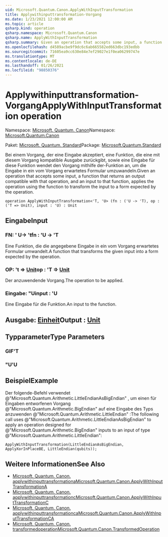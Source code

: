 ```yaml
---
uid: Microsoft.Quantum.Canon.ApplyWithInputTransformation
title: Applywithinputtransformation-Vorgang
ms.date: 1/23/2021 12:00:00 AM
ms.topic: article
qsharp.kind: operation
qsharp.namespace: Microsoft.Quantum.Canon
qsharp.name: ApplyWithInputTransformation
qsharp.summary: Given an operation that accepts some input, a function that returns an output compatible with that operation, and an input to that function, applies the operation using the function to transform the input to a form expected by the operation.
ms.openlocfilehash: d4589acbe9f9dc6c6ab665582ed663dbc193edbb
ms.sourcegitcommit: 71605ea9cc630e84e7ef29027e1f0ea06299747e
ms.translationtype: MT
ms.contentlocale: de-DE
ms.lasthandoff: 01/26/2021
ms.locfileid: "98850376"
---
```

# <a name="applywithinputtransformation-operation"></a><span data-ttu-id="d0e47-102">Applywithinputtransformation-Vorgang</span><span class="sxs-lookup"><span data-stu-id="d0e47-102">ApplyWithInputTransformation operation</span></span>

<span data-ttu-id="d0e47-103">Namespace: [Microsoft. Quantum. Canon](xref:Microsoft.Quantum.Canon)</span><span class="sxs-lookup"><span data-stu-id="d0e47-103">Namespace: [Microsoft.Quantum.Canon](xref:Microsoft.Quantum.Canon)</span></span>

<span data-ttu-id="d0e47-104">Paket: [Microsoft. Quantum. Standard](https://nuget.org/packages/Microsoft.Quantum.Standard)</span><span class="sxs-lookup"><span data-stu-id="d0e47-104">Package: [Microsoft.Quantum.Standard](https://nuget.org/packages/Microsoft.Quantum.Standard)</span></span>


<span data-ttu-id="d0e47-105">Bei einem Vorgang, der eine Eingabe akzeptiert, eine Funktion, die eine mit diesem Vorgang kompatible Ausgabe zurückgibt, sowie eine Eingabe für diese Funktion wendet den Vorgang mithilfe der-Funktion an, um die Eingabe in ein vom Vorgang erwartetes Formular umzuwandeln.</span><span class="sxs-lookup"><span data-stu-id="d0e47-105">Given an operation that accepts some input, a function that returns an output compatible with that operation, and an input to that function, applies the operation using the function to transform the input to a form expected by the operation.</span></span>

```qsharp
operation ApplyWithInputTransformation<'T, 'U> (fn : ('U -> 'T), op : ('T => Unit), input : 'U) : Unit
```


## <a name="input"></a><span data-ttu-id="d0e47-106">Eingabe</span><span class="sxs-lookup"><span data-stu-id="d0e47-106">Input</span></span>

### <a name="fn--u---t"></a><span data-ttu-id="d0e47-107">FN: ' U-> 't</span><span class="sxs-lookup"><span data-stu-id="d0e47-107">fn : 'U -> 'T</span></span>

<span data-ttu-id="d0e47-108">Eine Funktion, die die angegebene Eingabe in ein vom Vorgang erwartetes Formular umwandelt.</span><span class="sxs-lookup"><span data-stu-id="d0e47-108">A function that transforms the given input into a form expected by the operation.</span></span>


### <a name="op--t--unit"></a><span data-ttu-id="d0e47-109">OP: 't => [Unit](xref:microsoft.quantum.lang-ref.unit)</span><span class="sxs-lookup"><span data-stu-id="d0e47-109">op : 'T => [Unit](xref:microsoft.quantum.lang-ref.unit)</span></span> 

<span data-ttu-id="d0e47-110">Der anzuwendende Vorgang.</span><span class="sxs-lookup"><span data-stu-id="d0e47-110">The operation to be applied.</span></span>


### <a name="input--u"></a><span data-ttu-id="d0e47-111">Eingabe: "U</span><span class="sxs-lookup"><span data-stu-id="d0e47-111">input : 'U</span></span>

<span data-ttu-id="d0e47-112">Eine Eingabe für die Funktion.</span><span class="sxs-lookup"><span data-stu-id="d0e47-112">An input to the function.</span></span>



## <a name="output--unit"></a><span data-ttu-id="d0e47-113">Ausgabe: [Einheit](xref:microsoft.quantum.lang-ref.unit)</span><span class="sxs-lookup"><span data-stu-id="d0e47-113">Output : [Unit](xref:microsoft.quantum.lang-ref.unit)</span></span>



## <a name="type-parameters"></a><span data-ttu-id="d0e47-114">Typparameter</span><span class="sxs-lookup"><span data-stu-id="d0e47-114">Type Parameters</span></span>

### <a name="t"></a><span data-ttu-id="d0e47-115">GIF</span><span class="sxs-lookup"><span data-stu-id="d0e47-115">'T</span></span>


### <a name="u"></a><span data-ttu-id="d0e47-116">"U</span><span class="sxs-lookup"><span data-stu-id="d0e47-116">'U</span></span>



## <a name="example"></a><span data-ttu-id="d0e47-117">Beispiel</span><span class="sxs-lookup"><span data-stu-id="d0e47-117">Example</span></span>

<span data-ttu-id="d0e47-118">Der folgende-Befehl verwendet @"Microsoft.Quantum.Arithmetic.LittleEndianAsBigEndian" , um einen für Eingaben entworfenen Vorgang @"Microsoft.Quantum.Arithmetic.BigEndian" auf eine Eingabe des Typs anzuwenden @"Microsoft.Quantum.Arithmetic.LittleEndian" :</span><span class="sxs-lookup"><span data-stu-id="d0e47-118">The following call uses @"Microsoft.Quantum.Arithmetic.LittleEndianAsBigEndian" to apply an operation designed for @"Microsoft.Quantum.Arithmetic.BigEndian" inputs to an input of type @"Microsoft.Quantum.Arithmetic.LittleEndian":</span></span>

```qsharp
ApplyWithInputTransformation(LittleEndianAsBigEndian, ApplyXorInPlaceBE, LittleEndian(qubits));
```

## <a name="see-also"></a><span data-ttu-id="d0e47-119">Weitere Informationen</span><span class="sxs-lookup"><span data-stu-id="d0e47-119">See Also</span></span>

- [<span data-ttu-id="d0e47-120">Microsoft. Quantum. Canon. applywithinputtransformationa</span><span class="sxs-lookup"><span data-stu-id="d0e47-120">Microsoft.Quantum.Canon.ApplyWithInputTransformationA</span></span>](xref:Microsoft.Quantum.Canon.ApplyWithInputTransformationA)
- [<span data-ttu-id="d0e47-121">Microsoft. Quantum. Canon. applywithinputtransformationc</span><span class="sxs-lookup"><span data-stu-id="d0e47-121">Microsoft.Quantum.Canon.ApplyWithInputTransformationC</span></span>](xref:Microsoft.Quantum.Canon.ApplyWithInputTransformationC)
- [<span data-ttu-id="d0e47-122">Microsoft. Quantum. Canon. applywithinputtransformationca</span><span class="sxs-lookup"><span data-stu-id="d0e47-122">Microsoft.Quantum.Canon.ApplyWithInputTransformationCA</span></span>](xref:Microsoft.Quantum.Canon.ApplyWithInputTransformationCA)
- [<span data-ttu-id="d0e47-123">Microsoft. Quantum. Canon. transformedoperation</span><span class="sxs-lookup"><span data-stu-id="d0e47-123">Microsoft.Quantum.Canon.TransformedOperation</span></span>](xref:Microsoft.Quantum.Canon.TransformedOperation)